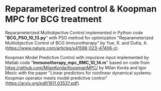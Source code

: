# Reparameterized control & Koopman MPC for BCG treatment

Reparameterized Multiobjective Control implemented in Python code "**BCG_PSO_10_13.py**" with PSO method for optimization "Reparameterized Multiobjective Control of BCG Immunotherapy" by Yue, R. and Dutta, A. (https://www.nature.com/articles/s41598-023-47406-z).


Koopman Model Predictive Control with impulsive input implemented by Matlab code "**Immunotherapy_mpc_RMC_10_14.m**" based on code from https://github.com/MilanKorda/KoopmanMPC/ by Milan Korda and Igor Mezic with the paper "Linear predictors for nonlinear dynamical systems: Koopman operator meets model predictive control" (https://arxiv.org/pdf/1611.03537.pdf).
